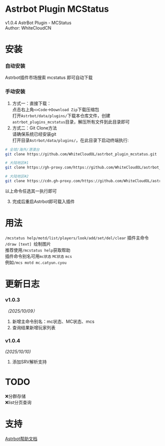 # Astrbot Plugin MCStatus
v1.0.4
AstrBot Plugin - MCStatus  
Author: WhiteCloudCN  

# 安装  
### 自动安装
Astrbot插件市场搜索 mcstatus 即可自动下载  

### 手动安装
1. 方式一：直接下载：  
点击右上角`<>Code`->`Download Zip`下载压缩包  
打开`Astrbot/data/plugins/`下载本仓库文件，创建`astrbot_plugins_mcstatus`目录，解压所有文件到此目录即可  
2. 方式二：Git Clone方法  
请确保系统已经安装git  
打开目录`Astrbot/data/plugins/`，在此目录下启动终端执行:  
```bash
# 全球/海外/港澳台
git clone https://github.com/WhiteCloudOL/astrbot_plugin_mcstatus.git  

# 大陆地区#1
git clone https://gh-proxy.com/https://github.com/WhiteCloudOL/astrbot_plugin_mcstatus.git

# 大陆地区#2
git clone https://cdn.gh-proxy.com/https://github.com/WhiteCloudOL/astrbot_plugin_mcstatus.git
```
以上命令任选其一执行即可  

3. 完成后重启Astrbot即可载入插件

# 用法  
`/mcstatus help/motd/list/players/look/add/set/del/clear` 插件主命令  
`/draw [text] `绘制图片  
推荐使用`/mcstatus help`获取帮助  
插件命令别名可用`mc状态` `MC状态` `mcs`  
例如`/mcs motd mc.catyun.cyou`  


# 更新日志  
### v1.0.3  
*（2025/10/09）*  
1. 新增主命令别名：mc状态、MC状态、mcs  
2. 查询结果新增玩家列表  
### v1.0.4  
*(2025/10/10)*  
1. 添加SRV解析支持  

# TODO
❌分群存储  
❌list分页查询  

# 支持
[Astrbot帮助文档](https://astrbot.app)
